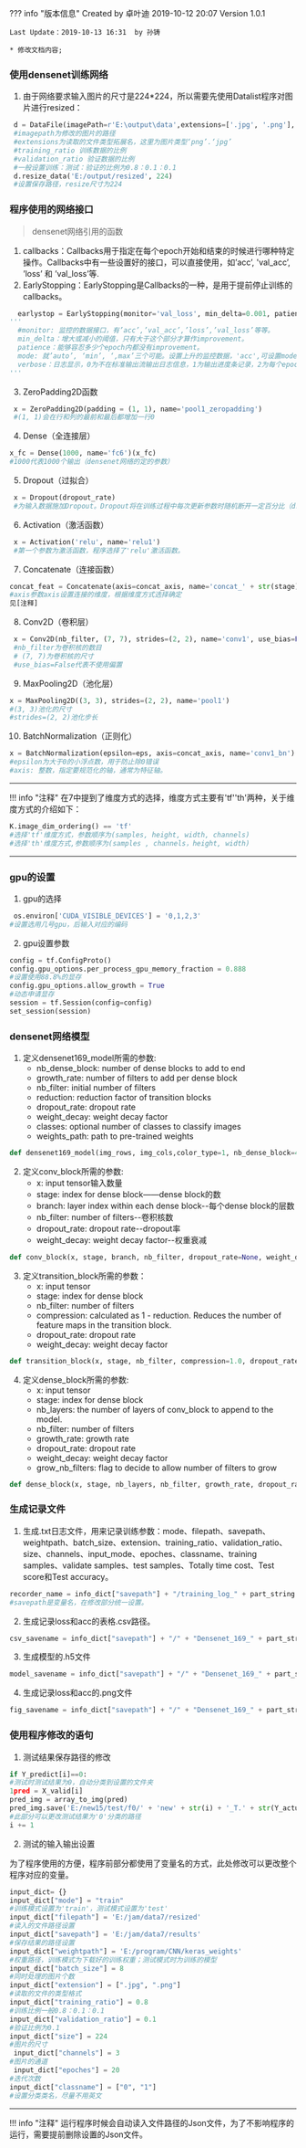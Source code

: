 ??? info "版本信息"
	Created by 卓叶迪 2019-10-12 20:07 Version 1.0.1    

	Last Update：2019-10-13 16:31  by 孙铸

	* 修改文档内容;
	
### 使用densenet训练网络


	
1. 由于网络要求输入图片的尺寸是224*224，所以需要先使用Datalist程序对图片进行resized：

```python
 d = DataFile(imagePath=r'E:\output\data',extensions=['.jpg', '.png'], training_ratio=0.8, validation_ratio=0.1)
 #imagepath为修改的图片的路径
 #extensions为读取的文件类型拓展名，这里为图片类型‘png’.‘jpg’
 #training_ratio 训练数据的比例
 #validation_ratio 验证数据的比例
 #一般设置训练：测试：验证的比例为0.8：0.1：0.1
 d.resize_data('E:/output/resized', 224)
 #设置保存路径，resize尺寸为224
```

### 程序使用的网络接口
> densenet网络引用的函数  

1.  callbacks：Callbacks用于指定在每个epoch开始和结束的时候进行哪种特定操作。Callbacks中有一些设置好的接口，可以直接使用，如’acc’, 'val_acc’, ’loss’ 和 ’val_loss’等.
2. EarlyStopping：EarlyStopping是Callbacks的一种，是用于提前停止训练的callbacks。

```python
  earlystop = EarlyStopping(monitor='val_loss', min_delta=0.001, patience=20, verbose=0, mode='auto', baseline=None)
'''
  #monitor: 监控的数据接口，有’acc’,’val_acc’,’loss’,’val_loss’等等。
  min_delta：增大或减小的阈值，只有大于这个部分才算作improvement。
  patience：能够容忍多少个epoch内都没有improvement。
  mode: 就’auto’, ‘min’, ‘,max’三个可能。设置上升的监控数据，'acc',可设置mode='max'
  verbose：日志显示，0为不在标准输出流输出日志信息，1为输出进度条记录，2为每个epoch输出一行记录 
''' 
```


3. ZeroPadding2D函数
```python
 x = ZeroPadding2D(padding = (1, 1), name='pool1_zeropadding')
 #(1, 1)会在行和列的最前和最后都增加一行0
```

4. Dense（全连接层）
```python
x_fc = Dense(1000, name='fc6')(x_fc)
#1000代表1000个输出（densenet网络的定的参数）
``` 

5. Dropout（过拟合）
```python
 x = Dropout(dropout_rate)
 #为输入数据施加Dropout。Dropout将在训练过程中每次更新参数时随机断开一定百分比（dropout_rate(0~1))）的输入神经元连接，Dropout层用于防止过拟合。
``` 

6. Activation（激活函数）
```python
 x = Activation('relu', name='relu1')
 #第一个参数为激活函数，程序选择了'relu'激活函数。
```

7. Concatenate（连接函数）
```python
concat_feat = Concatenate(axis=concat_axis, name='concat_' + str(stage) + '_' + str(branch))([concat_feat, x])
#axis参数axis设置连接的维度，根据维度方式选择确定
见[注释]
```


8. Conv2D（卷积层）
```python
 x = Conv2D(nb_filter, (7, 7), strides=(2, 2), name='conv1', use_bias=False)
 #nb_filter为卷积核的数目
 # (7, 7)为卷积核的尺寸
 #use_bias=False代表不使用偏置
```


9. MaxPooling2D（池化层）
```python
x = MaxPooling2D((3, 3), strides=(2, 2), name='pool1')
#(3, 3)池化的尺寸
#strides=(2, 2)池化步长
```


10. BatchNormalization（正则化）
```python
x = BatchNormalization(epsilon=eps, axis=concat_axis, name='conv1_bn')
#epsilon为大于0的小浮点数，用于防止除0错误
#axis: 整数，指定要规范化的轴，通常为特征轴。
```

---

!!! info "注释"
	在7中提到了维度方式的选择，维度方式主要有'tf''th'两种，关于维度方式的介绍如下：
	
	
```python
K.image_dim_ordering() == 'tf'
#选择'tf'维度方式，参数顺序为(samples, height, width, channels)
#选择'th'维度方式,参数顺序为(samples , channels，height, width)
```

---

### gpu的设置  

1. gpu的选择

```python
 os.environ['CUDA_VISIBLE_DEVICES'] = '0,1,2,3'
#设置选用几号gpu，后输入对应的编码
```


2. gpu设置参数
```python
config = tf.ConfigProto()
config.gpu_options.per_process_gpu_memory_fraction = 0.888     
#设置使用88.8%的显存
config.gpu_options.allow_growth = True
#动态申请显存
session = tf.Session(config=config)
set_session(session)
```  


### densenet网络模型

1. 定义densenet169_model所需的参数:
	- nb_dense_block: number of dense blocks to add to end
	- growth_rate: number of filters to add per dense block
	- nb_filter: initial number of filters
	- reduction: reduction factor of transition blocks
	- dropout_rate: dropout rate
	- weight_decay: weight decay factor
	- classes: optional number of classes to classify images
	- weights_path: path to pre-trained weights
	
	
```python
def densenet169_model(img_rows, img_cols,color_type=1, nb_dense_block=4, growth_rate=32, nb_filter=64, reduction=0.5, dropout_rate=0, weight_decay=1e-4, num_classes=None, weights_path=None, info_dict={})：
```


2. 定义conv_block所需的参数:
	- x: input tensor输入数量
	- stage: index for dense block——dense block的数
	- branch: layer index within each dense block--每个dense block的层数
	- nb_filter: number of filters--卷积核数
	- dropout_rate: dropout rate--dropout率
	- weight_decay: weight decay factor--权重衰减
	
	
```python
def conv_block(x, stage, branch, nb_filter, dropout_rate=None, weight_decay=1e-4):
```


3. 定义transition_block所需的参数：
	- x: input tensor
	- stage: index for dense block
	- nb_filter: number of filters
	- compression: calculated as 1 - reduction. Reduces the number of feature maps in the transition block.
	- dropout_rate: dropout rate
	- weight_decay: weight decay factor
	
	
```python
def transition_block(x, stage, nb_filter, compression=1.0, dropout_rate=None, weight_decay=1E-4):
```


4. 定义dense_block所需的参数:
	- x: input tensor
	- stage: index for dense block
	- nb_layers: the number of layers of conv_block to append to the model.
	- nb_filter: number of filters
	- growth_rate: growth rate
	- dropout_rate: dropout rate
	- weight_decay: weight decay factor
	- grow_nb_filters: flag to decide to allow number of filters to grow
	
	
```python
def dense_block(x, stage, nb_layers, nb_filter, growth_rate, dropout_rate=None, weight_decay=1e-4, grow_nb_filters=True):
```


### 生成记录文件

1.  生成.txt日志文件，用来记录训练参数：mode、filepath、savepath、weightpath、batch_size、extension、training_ratio、validation_ratio、size、channels、input_mode、epoches、classname、training samples、validate samples、test samples、Totally time cost、Test score和Test accuracy。


```python
recorder_name = info_dict["savepath"] + "/training_log_" + part_string + ".txt"
#savepath是变量名，在修改部分统一设置。
```


2. 生成记录loss和acc的表格.csv路径。


```python
csv_savename = info_dict["savepath"] + "/" + "Densenet_169_" + part_string + "_loss.csv"
```


3. 生成模型的.h5文件


```python
model_savename = info_dict["savepath"] + "/" + "Densenet_169_" + part_string + "_model.h5"
```

4. 生成记录loss和acc的.png文件


```python
fig_savename = info_dict["savepath"] + "/" + "Densenet_169_" + part_string + ".png"
```



### 使用程序修改的语句

1. 测试结果保存路径的修改

```python
if Y_predict[i]==0:
#测试时测试结果为0，自动分类到设置的文件夹
1pred = X_valid[i]
pred_img = array_to_img(pred)
pred_img.save('E:/new15/test/f0/' + 'new' + str(i) + '_T.' + str(Y_actual[i]) + '_P.' + str(Y_predict[i]) + '.jpg')
#此部分可以更改测试结果为'0'分类的路径
i += 1
```


2. 测试的输入输出设置

为了程序使用的方便，程序前部分都使用了变量名的方式，此处修改可以更改整个程序对应的变量。

```python
input_dict= {}
input_dict["mode"] = "train" 
#训练模式设置为'train'，测试模式设置为'test'
input_dict["filepath"] = 'E:/jam/data7/resized'
#读入的文件路径设置
input_dict["savepath"] = 'E:/jam/data7/results'
#保存结果的路径设置
input_dict["weightpath"] = 'E:/program/CNN/keras_weights'
#权重路径，训练模式为下载好的训练权重；测试模式时为训练的模型
input_dict["batch_size"] = 8 
#同时处理的图片个数
input_dict["extension"] = [".jpg", ".png"]
#读取的文件的类型格式
input_dict["training_ratio"] = 0.8  
#训练比例一般0.8：0.1：0.1
input_dict["validation_ratio"] = 0.1
#验证比例为0.1
input_dict["size"] = 224  
#图片的尺寸
 input_dict["channels"] = 3  
#图片的通道
 input_dict["epoches"] = 20  
#迭代次数
input_dict["classname"] = ["0", "1"]
#设置分类类名，尽量不用英文
```

---
!!! info "注释"
	运行程序时候会自动读入文件路径的Json文件，为了不影响程序的运行，需要提前删除设置的Json文件。





